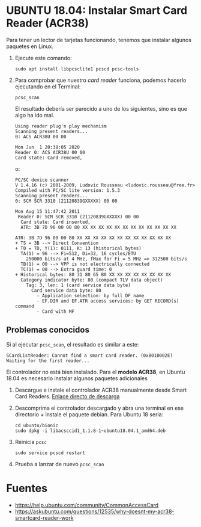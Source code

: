 # UBUNTU 18.04: Instalar Smart Card Reader (ACR38)

Para tener un lector de tarjetas funcionando, tenemos que instalar algunos paquetes en Linux.

1. Ejecute este comando:

     ```sudo apt install libpcsclite1 pcscd pcsc-tools```

2. Para comprobar que nuestro *card reader* funciona, podemos hacerlo ejecutando en el Terminal: 

    ```pcsc_scan```

    El resultado debería ser parecido a uno de los siguientes, sino es que algo ha ido mal.
    
    ```
    Using reader plug'n play mechanism
    Scanning present readers...
    0: ACS ACR38U 00 00
 
    Mon Jun  1 20:38:05 2020
    Reader 0: ACS ACR38U 00 00
    Card state: Card removed,
    ```
   
    o:
    
    ```
    PC/SC device scanner
    V 1.4.16 (c) 2001-2009, Ludovic Rousseau <ludovic.rousseau@free.fr>
    Compiled with PC/SC lite version: 1.5.3
    Scanning present readers...
    0: SCM SCR 3310 (21120839GXXXXX) 00 00

    Mon Aug 15 11:47:42 2011
     Reader 0: SCM SCR 3310 (21120839GXXXXX) 00 00
      Card state: Card inserted,
      ATR: 3B 7D 96 00 00 80 XX XX XX XX XX XX XX XX XX XX XX XX

    ATR: 3B 7D 96 00 00 80 XX XX XX XX XX XX XX XX XX XX XX XX
    + TS = 3B --> Direct Convention
    + T0 = 7D, Y(1): 0111, K: 13 (historical bytes)
      TA(1) = 96 --> Fi=512, Di=32, 16 cycles/ETU
        250000 bits/s at 4 MHz, fMax for Fi = 5 MHz => 312500 bits/s
      TB(1) = 00 --> VPP is not electrically connected
      TC(1) = 00 --> Extra guard time: 0
    + Historical bytes: 80 31 80 65 B0 XX XX XX XX XX XX XX XX
      Category indicator byte: 80 (compact TLV data object)
        Tag: 3, len: 1 (card service data byte)
          Card service data byte: 80
            - Application selection: by full DF name
            - EF.DIR and EF.ATR access services: by GET RECORD(s) command
            - Card with MF
    ```

## Problemas conocidos

Si al ejecutar `pcsc_scan`, el resultado es similar a este:

```
SCardListReader: Cannot find a smart card reader. (0x8010002E)
Waiting for the first reader...
```
    
El controlador no está bien instalado. Para el **modelo ACR38**, en Ubuntu 18.04 es necesario instalar algunos 
paquetes adicionales
    
1. Descargue e instale el controlador ACR38 manualmente desde Smart Card Readers. 
[Enlace directo de descarga](https://www.acs.com.hk/download-driver-unified/11929/ACS-Unified-PKG-Lnx-118-P.zip)
    
2. Descomprima el controlador descargado y abra una terminal en ese directorio + instale el paquete debian. Para
Ubuntu 18 sería:
    ``` 
    cd ubuntu/bionic
    sudo dpkg -i libacsccid1_1.1.8-1~ubuntu18.04.1_amd64.deb
    ```

3. Reinicia `pcsc`

    ```sudo service pcscd restart```

4. Prueba a lanzar de nuevo `pcsc_scan`

# Fuentes

- https://help.ubuntu.com/community/CommonAccessCard
- https://askubuntu.com/questions/12535/why-doesnt-my-acr38-smartcard-reader-work
